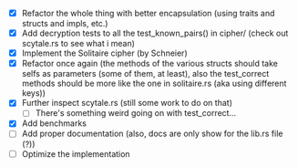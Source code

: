 - [x] Refactor the whole thing with better encapsulation (using traits and structs and impls, etc.)
- [x] Add decryption tests to all the test_known_pairs() in cipher/ (check out scytale.rs to see what i mean)
- [x] Implement the Solitaire cipher (by Schneier)
- [x] Refactor once again (the methods of the various structs should take selfs as parameters (some of them, at least), also the test_correct methods should be more like the one in solitaire.rs (aka using different keys))
- [x] Further inspect scytale.rs (still some work to do on that)
    - [ ] There's something weird going on with test_correct...
- [x] Add benchmarks
- [ ] Add proper documentation (also, docs are only show for the lib.rs file (?))
- [ ] Optimize the implementation

